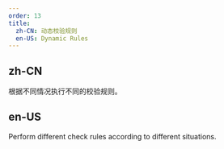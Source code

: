```yaml
---
order: 13
title:
  zh-CN: 动态校验规则
  en-US: Dynamic Rules
---
```


## zh-CN

根据不同情况执行不同的校验规则。

## en-US

Perform different check rules according to different situations.

